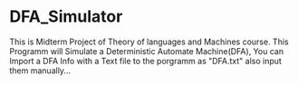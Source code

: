 # DFA_Simulator

This is Midterm Project of Theory of languages and Machines course.
This Programm will Simulate a  Deterministic Automate Machine(DFA),
You can Import a DFA Info with a Text file to the porgramm as "DFA.txt"
also input them manually...

